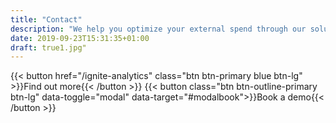 ```yaml
---
title: "Contact"
description: "We help you optimize your external spend through our solution Ignite Analytics and our consultants who are experts in strategic sourcing"
date: 2019-09-23T15:31:35+01:00
draft: true1.jpg"
---
```


{{< button href="/ignite-analytics" class="btn btn-primary blue btn-lg" >}}Find out more{{< /button >}}
{{< button class="btn btn-outline-primary btn-lg" data-toggle="modal" data-target="#modalbook">}}Book a demo{{< /button >}}

